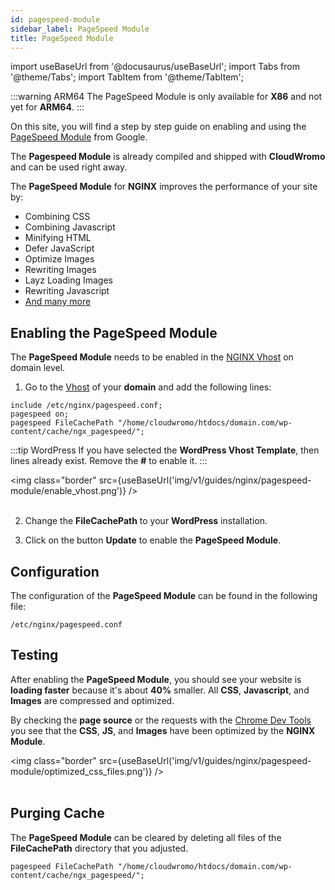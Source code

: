 ```yaml
---
id: pagespeed-module
sidebar_label: PageSpeed Module
title: PageSpeed Module
---
```


import useBaseUrl from '@docusaurus/useBaseUrl';
import Tabs from '@theme/Tabs';
import TabItem from '@theme/TabItem';

:::warning ARM64
The PageSpeed Module is only available for **X86** and not yet for **ARM64**.
:::

On this site, you will find a step by step guide on enabling and using the [PageSpeed Module](https://developers.google.com/speed/pagespeed/module) from Google.

The **Pagespeed Module** is already compiled and shipped with **CloudWromo** and can be used right away.

The **PageSpeed Module** for **NGINX** improves the performance of your site by:

- Combining CSS
- Combining Javascript
- Minifying HTML
- Defer JavaScript
- Optimize Images  
- Rewriting Images
- Layz Loading Images
- Rewriting Javascript
- [And many more](https://www.modpagespeed.com/doc/)

## Enabling the PageSpeed Module

The **PageSpeed Module** needs to be enabled in the [NGINX Vhost](../../frontend-area/domains#vhost) on domain level.

1. Go to the [Vhost](../../frontend-area/domains#vhost) of your **domain** and add the following lines:

```
include /etc/nginx/pagespeed.conf;
pagespeed on;
pagespeed FileCachePath "/home/cloudwromo/htdocs/domain.com/wp-content/cache/ngx_pagespeed/";
```

:::tip WordPress
If you have selected the **WordPress Vhost Template**, then lines already exist. Remove the **#** to enable it.
:::

<img class="border" src={useBaseUrl('img/v1/guides/nginx/pagespeed-module/enable_vhost.png')} /> <br /><br />

2. Change the **FileCachePath** to your **WordPress** installation.

3. Click on the button **Update** to enable the **PageSpeed Module**.

## Configuration

The configuration of the **PageSpeed Module** can be found in the following file:

```
/etc/nginx/pagespeed.conf
```

## Testing

After enabling the **PageSpeed Module**, you should see your website is **loading faster** because it's about **40%** smaller.
All **CSS**, **Javascript**, and **Images** are compressed and optimized.

By checking the **page source** or the requests with the [Chrome Dev Tools](https://developers.google.com/web/tools/chrome-devtools) you see 
that the **CSS**, **JS**, and **Images** have been optimized by the **NGINX Module**.

<img class="border" src={useBaseUrl('img/v1/guides/nginx/pagespeed-module/optimized_css_files.png')} /> <br /><br />

## Purging Cache

The **PageSpeed Module** can be cleared by deleting all files of the **FileCachePath** directory that you adjusted.

```
pagespeed FileCachePath "/home/cloudwromo/htdocs/domain.com/wp-content/cache/ngx_pagespeed/";
```